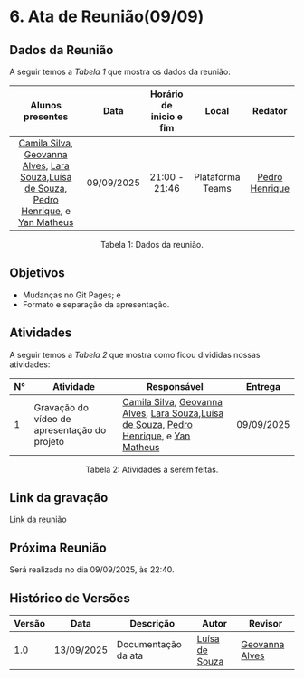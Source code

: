 # 6. Ata de Reunião(09/09)

## Dados da Reunião

A seguir temos a <i>Tabela 1</i> que mostra os dados da reunião:

|                                     Alunos presentes                                     |    Data    | Horário de inicio e fim |      Local       | Redator |
| :--------------------------------------------------------------------------------------: | :--------: | :---------------------: | :--------------: | :--------------: |
| [Camila Silva](https://github.com/CamilaSilvaC), [Geovanna Alves](https://github.com/GeovannaUmbelino), [Lara Souza](https://github.com/mel14-hub),[Luísa de Souza](https://github.com/luisa12ll), [Pedro Henrique](https://github.com/pedrohpsantos), e [Yan Matheus](https://github.com/Yanmatheus0812)| 09/09/2025 |      21:00 - 21:46      | Plataforma Teams |  [Pedro Henrique](https://github.com/pedrohpsantos)|

<figcaption align="center">Tabela 1: Dados da reunião.</figcaption>

## Objetivos

- Mudanças no Git Pages; e
- Formato e separação da apresentação.


## Atividades

A seguir temos a <i>Tabela 2</i> que mostra como ficou divididas nossas atividades:

| N°| Atividade | Responsável | Entrega |
| ---- | ---- | ---- | ---- | 
| 1 | Gravação do vídeo de apresentação do projeto | [Camila Silva](https://github.com/CamilaSilvaC), [Geovanna Alves](https://github.com/GeovannaUmbelino), [Lara Souza](https://github.com/mel14-hub),[Luísa de Souza](https://github.com/luisa12ll), [Pedro Henrique](https://github.com/pedrohpsantos), e [Yan Matheus](https://github.com/Yanmatheus0812) | 09/09/2025 |

<figcaption align="center">Tabela 2: Atividades a serem feitas.</figcaption>

## Link da gravação

[Link da reunião]()

## Próxima Reunião

Será realizada no dia 09/09/2025, às 22:40.

## Histórico de Versões


| Versão | Data       | Descrição           | Autor                                   | Revisor                                      |
|--------|------------|-------------------|----------------------------------------|---------------------------------------------|
| 1.0    | 13/09/2025 | Documentação da ata | [Luísa de Souza](https://github.com/luisa12ll) | [Geovanna Alves](https://github.com/GeovannaUmbelino) |

